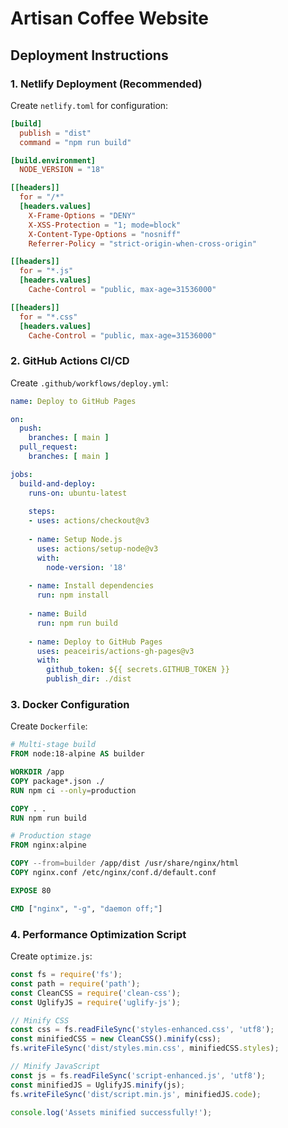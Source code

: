 # Artisan Coffee Website

## Deployment Instructions

### 1. Netlify Deployment (Recommended)

Create `netlify.toml` for configuration:

```toml
[build]
  publish = "dist"
  command = "npm run build"

[build.environment]
  NODE_VERSION = "18"

[[headers]]
  for = "/*"
  [headers.values]
    X-Frame-Options = "DENY"
    X-XSS-Protection = "1; mode=block"
    X-Content-Type-Options = "nosniff"
    Referrer-Policy = "strict-origin-when-cross-origin"

[[headers]]
  for = "*.js"
  [headers.values]
    Cache-Control = "public, max-age=31536000"

[[headers]]
  for = "*.css"
  [headers.values]
    Cache-Control = "public, max-age=31536000"
```

### 2. GitHub Actions CI/CD

Create `.github/workflows/deploy.yml`:

```yaml
name: Deploy to GitHub Pages

on:
  push:
    branches: [ main ]
  pull_request:
    branches: [ main ]

jobs:
  build-and-deploy:
    runs-on: ubuntu-latest
    
    steps:
    - uses: actions/checkout@v3
    
    - name: Setup Node.js
      uses: actions/setup-node@v3
      with:
        node-version: '18'
        
    - name: Install dependencies
      run: npm install
      
    - name: Build
      run: npm run build
      
    - name: Deploy to GitHub Pages
      uses: peaceiris/actions-gh-pages@v3
      with:
        github_token: ${{ secrets.GITHUB_TOKEN }}
        publish_dir: ./dist
```

### 3. Docker Configuration

Create `Dockerfile`:

```dockerfile
# Multi-stage build
FROM node:18-alpine AS builder

WORKDIR /app
COPY package*.json ./
RUN npm ci --only=production

COPY . .
RUN npm run build

# Production stage
FROM nginx:alpine

COPY --from=builder /app/dist /usr/share/nginx/html
COPY nginx.conf /etc/nginx/conf.d/default.conf

EXPOSE 80

CMD ["nginx", "-g", "daemon off;"]
```

### 4. Performance Optimization Script

Create `optimize.js`:

```javascript
const fs = require('fs');
const path = require('path');
const CleanCSS = require('clean-css');
const UglifyJS = require('uglify-js');

// Minify CSS
const css = fs.readFileSync('styles-enhanced.css', 'utf8');
const minifiedCSS = new CleanCSS().minify(css);
fs.writeFileSync('dist/styles.min.css', minifiedCSS.styles);

// Minify JavaScript
const js = fs.readFileSync('script-enhanced.js', 'utf8');
const minifiedJS = UglifyJS.minify(js);
fs.writeFileSync('dist/script.min.js', minifiedJS.code);

console.log('Assets minified successfully!');
```
